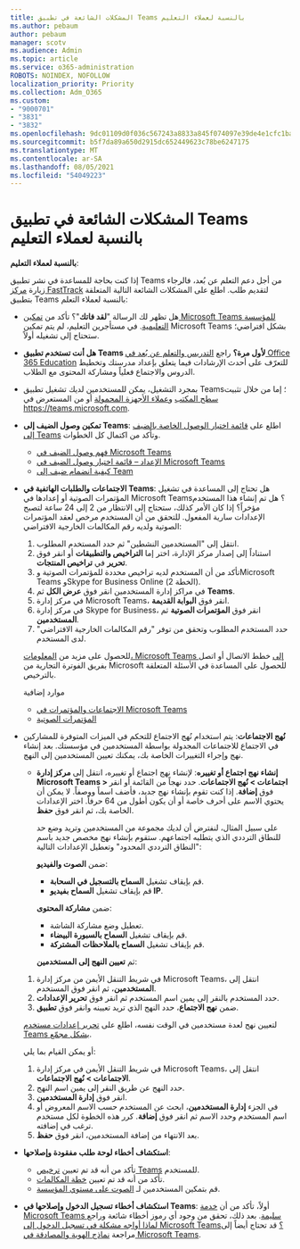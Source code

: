```yaml
---
title: المشكلات الشائعة في تطبيق Teams بالنسبة لعملاء التعليم
ms.author: pebaum
author: pebaum
manager: scotv
ms.audience: Admin
ms.topic: article
ms.service: o365-administration
ROBOTS: NOINDEX, NOFOLLOW
localization_priority: Priority
ms.collection: Adm_O365
ms.custom:
- "9000701"
- "3831"
- "3832"
ms.openlocfilehash: 9dc01109d0f036c567243a8833a845f074097e39de4e1cfc1ba38da61b8f97ab
ms.sourcegitcommit: b5f7da89a650d2915dc652449623c78be6247175
ms.translationtype: MT
ms.contentlocale: ar-SA
ms.lasthandoff: 08/05/2021
ms.locfileid: "54049223"
---
```

# <a name="teams-common-issues-for-education-customers"></a>المشكلات الشائعة في تطبيق Teams بالنسبة لعملاء التعليم

**بالنسبة لعملاء التعليم**:

إذا كنت بحاجة للمساعدة في نشر تطبيق Teams من أجل دعم التعلم عن بُعد، فالرجاء زيارة [مركز FastTrack](https://www.microsoft.com/fasttrack) لتقديم طلب. اطلع على المشكلات الشائعة التالية المتعلقة بتطبيق Teams بالنسبة لعملاء التعلم:

- هل تظهر لك الرسالة "**لقد فاتك**"؟ تأكد من [تمكين Microsoft Teams للمؤسسة التعليمية](https://docs.microsoft.com/microsoft-365/education/intune-edu-trial/enable-microsoft-teams). في مستأجرين التعليم، لم يتم تمكين Microsoft Teams بشكل افتراضي؛ ستحتاج إلى تشغيله أولاً.

- **هل أنت تستخدم تطبيق Teams لأول مرة؟** راجع [التدريس والتعلم عن بُعد في Office 365 Education](https://support.office.com/article/remote-teaching-and-learning-in-office-365-education-f651ccae-7b65-478b-8366-51bb884025c4) للتعرّف على أحدث الإرشادات فيما يتعلق بإعداد مدرستك وتخطيط الدروس والاجتماع فعلياً ومشاركة المحتوى مع الطلاب.

- بمجرد التشغيل، يمكن للمستخدمين لديك تشغيل تطبيق Teams؛ إما من خلال تثبيت [سطح المكتب](https://docs.microsoft.com/MicrosoftTeams/get-clients#desktop-client) و[عملاء الأجهزة المحمولة](https://docs.microsoft.com/MicrosoftTeams/get-clients#mobile-clients) أو من المستعرض في https://teams.microsoft.com.

- **تمكين وصول الضيف إلى Teams**: اطلع على [قائمة اختيار الوصول الخاصة بالضيف إلى Teams](https://docs.microsoft.com/microsoftteams/guest-access-checklist) وتأكد من اكتمال كل الخطوات.
    - [فهم وصول الضيف في Microsoft Teams](https://docs.microsoft.com/microsoftteams/guest-access)
    - [الإعداد – قائمة اختيار وصول الضيف في Microsoft Teams](https://docs.microsoft.com/microsoftteams/guest-access-checklist)
    - [كيفية انضمام ضيف إلى Team](https://docs.microsoft.com/microsoftteams/guest-joins)

- **الاجتماعات والطلبات الهاتفية في Teams**: هل تحتاج إلى المساعدة في تشغيل المؤتمرات الصوتية أو إعدادها في Microsoft Teams؟ هل تم إنشاء هذا المستخدم مؤخراً؟ إذا كان الأمر كذلك، ستحتاج إلى الانتظار من 2 إلى 24 ساعة لتصبح الإعدادات سارية المفعول. للتحقق من أن المستخدم مرخص لعقد المؤتمرات الصوتية ولديه رقم المكالمات الخارجية الافتراضي:
    1. انتقل إلى "المستخدمين النشطين" ثم حدد المستخدم المطلوب.
    2. استناداً إلى إصدار مركز الإدارة، اختر إما **التراخيص والتطبيقات** أو انقر فوق **تحرير** في **تراخيص المنتجات**.
    3. تأكد من أن المستخدم لديه تراخيص محددة للمؤتمرات الصوتية وMicrosoft Teams وSkype for Business Online (الخطة 2).
    4. في مراكز إدارة المستخدمين انقر فوق **عرض الكل** ثم **Teams**.
    5. في مركز إدارة Microsoft Teams، انقر فوق **البوابة القديمة**.
    6. في مركز إدارة Skype for Business، انقر فوق **المؤتمرات الصوتية** ثم **المستخدمين**.
    7. حدد المستخدم المطلوب وتحقق من توفر "رقم المكالمات الخارجية الافتراضي" لدى المستخدم.

    للحصول على مزيد من [المعلومات، Microsoft Teams إلى](https://docs.microsoft.com/microsoftteams/calling-plans-for-office-365) خطط الاتصال أو اتصل بفريق الفوترة التجارية من Microsoft للحصول على المساعدة في الأسئلة المتعلقة بالترخيص.

    موارد إضافية

    - [الاجتماعات والمؤتمرات في Microsoft Teams](https://docs.microsoft.com/microsoftteams/deploy-meetings-microsoft-teams-landing-page)
    - [المؤتمرات الصوتية](https://docs.microsoft.com/microsoftteams/audio-conferencing-in-office-365)

- **نُهج الاجتماعات**: يتم استخدام نُهج الاجتماع للتحكم في الميزات المتوفرة للمشاركين في الاجتماع للاجتماعات المجدولة بواسطة المستخدمين في مؤسستك. بعد إنشاء نهج وإجراء التغييرات الخاصة بك، يمكنك تعيين المستخدمين إلى النهج.

    - **إنشاء نهج اجتماع أو تغييره**: لإنشاء نهج اجتماع أو تغييره، انتقل إلى **مركز إدارة Microsoft Teams > اجتماعات > نُهج الاجتماعات**. حدد نهجاً من القائمة أو انقر فوق **إضافة**. إذا كنت تقوم بإنشاء نهج جديد، فأضف اسماً ووصفاً. لا يمكن أن يحتوي الاسم على أحرف خاصة أو أن يكون أطول من 64 حرفاً. اختر الإعدادات الخاصة بك، ثم انقر فوق **حفظ**. 
    
        على سبيل المثال، لنفترض أن لديك مجموعة من المستخدمين وتريد وضع حد للنطاق الترددي الذي يتطلبه اجتماعهم. ستقوم بإنشاء نهج مخصص جديد باسم "النطاق الترددي المحدود" وتعطيل الإعدادات التالية:

        ضمن **الصوت والفيديو**:
        - قم بإيقاف تشغيل **السماح بالتسجيل في السحابة**.
        - قم بإيقاف تشغيل **السماح بفيديو IP**.

        ضمن **مشاركة المحتوى**:

        - تعطيل وضع مشاركة الشاشة.
        - قم بإيقاف تشغيل **السماح بالسبورة البيضاء**.
        - قم بإيقاف تشغيل **السماح بالملاحظات المشتركة**.

        ثم **تعيين النهج إلى المستخدمين**:

    1. في شريط التنقل الأيمن من مركز إدارة Microsoft Teams، انتقل إلى **المستخدمين**، ثم انقر فوق المستخدم.
    2. حدد المستخدم بالنقر إلى يمين اسم المستخدم ثم انقر فوق **تحرير الإعدادات**.
    3. ضمن **نهج الاجتماع**، حدد النهج الذي تريد تعيينه وانقر فوق **تطبيق**.

    لتعيين نهج لعدة مستخدمين في الوقت نفسه، اطلع على [تحرير إعدادات مستخدم Teams بشكل مجمّع](https://docs.microsoft.com/microsoftteams/edit-user-settings-in-bulk).

    أو يمكن القيام بما يلي:
    1. في شريط التنقل الأيمن في مركز إدارة Microsoft Teams، انتقل إلى **الاجتماعات > نُهج الاجتماعات**.
    2. حدد النهج عن طريق النقر إلى يمين اسم النهج.
    3. انقر فوق **إدارة المستخدمين**.
    4. في الجزء **إدارة المستخدمين**، ابحث عن المستخدم حسب الاسم المعروض أو اسم المستخدم وحدد الاسم ثم انقر فوق **إضافة**. كرر هذه الخطوة لكل مستخدم ترغب في إضافته.
    5. بعد الانتهاء من إضافة المستخدمين، انقر فوق **حفظ**.

- **استكشاف أخطاء لوحة طلب مفقودة وإصلاحها**:
    - تأكد من أنه قد تم تعيين [ترخيص Teams](https://docs.microsoft.com/MicrosoftTeams/assign-teams-licenses) للمستخدم.
    - تأكد من أنه قد تم تعيين [خطة المكالمات](https://docs.microsoft.com/MicrosoftTeams/calling-plan-landing-page).
    - قم بتمكين المستخدمين لـ [الصوت على مستوي المؤسسة](https://docs.microsoft.com/skypeforbusiness/skype-for-business-hybrid-solutions/plan-your-phone-system-cloud-pbx-solution/enable-users-for-enterprise-voice-online-and-phone-system-voicemail#to-enable-your-users-for-phone-system-in-office-365-voice-and-voicemail).

- **استكشاف أخطاء تسجيل الدخول وإصلاحها في Teams**: أولاً، تأكد من أن [خدمة Microsoft Teams سليمة](https://admin.microsoft.com/Adminportal/Home?source=applauncher#/servicehealth). بعد ذلك، تحقق من وجود أي رموز أخطاء شائعة وراجع [لماذا أواجه مشكلة في تسجيل الدخول إلى Microsoft Teams؟](https://support.office.com/article/a02f683b-61a3-4008-9447-ee60c5593b0f) قد تحتاج أيضاً إلى مراجعة [نماذج الهوية والمصادقة في Microsoft Teams](https://docs.microsoft.com/MicrosoftTeams/identify-models-authentication).
